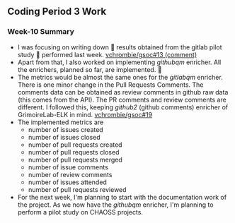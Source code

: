 ## Coding Period 3 Work

### Week-10 Summary

- I was focusing on writing down :memo: results obtained from the gitlab pilot study :helicopter: performed last week. [vchrombie/gsoc#13 (comment)](https://github.com/vchrombie/gsoc/issues/13#issuecomment-669236168)
- Apart from that, I also worked on implementing _githubqm_ enricher. All the enrichers, planned so far, are implemented. :100:
- The metrics would be almost the same ones for the _gitlabqm_ enricher. There is one minor change in the Pull Requests Comments. The comments data can be obtained as review comments in github raw data (this comes from the API). The PR comments and review comments are different. I followed this, keeping _github2_ (github comments) enricher of GrimoireLab-ELK in mind. [vchrombie/gsoc#19](https://github.com/vchrombie/gsoc/issues/19)
- The implemented metrics are 
  - number of issues created
  - number of issues closed
  - number of pull requests created
  - number of pull requests closed
  - number of pull requests merged
  - number of issue comments
  - number of review comments
  - number of issues attended
  - number of pull requests reviewed
- For the next week, I'm planning to start with the documentation work of the project. As we now have the _githubqm_ enricher, I'm planning to perform a pilot study on CHAOSS projects.

